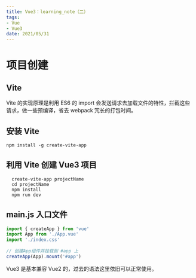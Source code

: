```yaml
---
title: Vue3：learning_note（二）
tags:
- Vue
- Vue3
date: 2021/05/31
---
```


# 项目创建

## Vite
Vite 的实现原理是利用 ES6 的 import 会发送请求去加载文件的特性，拦截这些请求，做一些预编译，省去 webpack 冗长的打包时间。

## 安装 Vite
```
npm install -g create-vite-app
```
## 利用 Vite 创建 Vue3 项目
```
  create-vite-app projectName
  cd projectName
  npm install
  npm run dev
```

## main.js 入口文件
```js
import { createApp } from 'vue'
import App from './App.vue'
import './index.css'
 
// 创建App组件并挂载到 #app 上
createApp(App).mount('#app')
```

Vue3 是基本兼容 Vue2 的，过去的语法这里依旧可以正常使用。